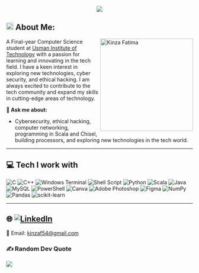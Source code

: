 <p align="center">
  <img src="https://capsule-render.vercel.app/api?type=waving&color=gradient&text=Hi%20I'm%20Kinza%20Fatima%20&fontSize=40&height=140&width=100%&section=header"/>
</p>

## <img src='https://media.giphy.com/media/ES9cAJlcxblRESzOH1/giphy.gif' height=20 /> About Me:

<img align='right' src='https://media.giphy.com/media/QTfX9Ejfra3ZmNxh6B/giphy.gif' height="250" alt='Kinza Fatima'>

<p style="max-width: 490px;">A Final-year Computer Science student at <a href="https://www.uitu.edu.pk/">Usman Institute of Technology</a> with a passion for learning and innovating in the tech field. I have a keen interest in exploring new technologies, cyber security, and ethical hacking. I am always excited to contribute to the tech community and expand my skills in cutting-edge areas of technology.</p>

**💬 Ask me about:**


-  Cybersecurity, ethical hacking, computer networking, programming in Scala and Chisel, building processors, and exploring new technologies in the tech world.

---

## 💻 Tech I work with
![C](https://img.shields.io/badge/c-%2300599C.svg?style=for-the-badge&logo=c&logoColor=white) ![C++](https://img.shields.io/badge/c++-%2300599C.svg?style=for-the-badge&logo=c%2B%2B&logoColor=white) ![Windows Terminal](https://img.shields.io/badge/Windows%20Terminal-%234D4D4D.svg?style=for-the-badge&logo=windows-terminal&logoColor=white) ![Shell Script](https://img.shields.io/badge/shell_script-%23121011.svg?style=for-the-badge&logo=gnu-bash&logoColor=white) ![Python](https://img.shields.io/badge/python-3670A0?style=for-the-badge&logo=python&logoColor=ffdd54) ![Scala](https://img.shields.io/badge/scala-%23DC322F.svg?style=for-the-badge&logo=scala&logoColor=white) ![Java](https://img.shields.io/badge/java-%23ED8B00.svg?style=for-the-badge&logo=openjdk&logoColor=white) ![MySQL](https://img.shields.io/badge/mysql-%2300000f.svg?style=for-the-badge&logo=mysql&logoColor=white) ![PowerShell](https://img.shields.io/badge/PowerShell-%235391FE.svg?style=for-the-badge&logo=powershell&logoColor=white) ![Canva](https://img.shields.io/badge/Canva-%2300C4CC.svg?style=for-the-badge&logo=Canva&logoColor=white) ![Adobe Photoshop](https://img.shields.io/badge/adobe%20photoshop-%2331A8FF.svg?style=for-the-badge&logo=adobe%20photoshop&logoColor=white) ![Figma](https://img.shields.io/badge/figma-%23F24E1E.svg?style=for-the-badge&logo=figma&logoColor=white) ![NumPy](https://img.shields.io/badge/numpy-%23013243.svg?style=for-the-badge&logo=numpy&logoColor=white) ![Pandas](https://img.shields.io/badge/pandas-%23150458.svg?style=for-the-badge&logo=pandas&logoColor=white) ![scikit-learn](https://img.shields.io/badge/scikit--learn-%23F7931E.svg?style=for-the-badge&logo=scikit-learn&logoColor=white)

---

## 🌐 [![LinkedIn](https://img.shields.io/badge/LinkedIn-%230077B5.svg?logo=linkedin&logoColor=white)](https://www.linkedin.com/in/kinza-fatima-909889203/) 
📧 Email: kinzaf54@gmail.com

<!-- Crafted with GPRM ( https://gprm.itsvg.in ) -->

### ✍️ Random Dev Quote
![](https://quotes-github-readme.vercel.app/api?type=horizontal&theme=radical)

